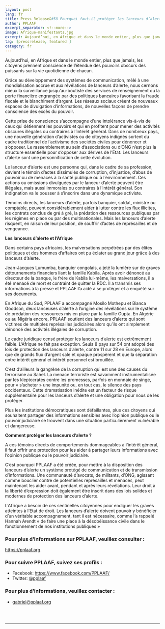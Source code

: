 ```yaml
---
layout: post
lang: fr
title: Press Release&#58 Pourquoi faut-il protéger les lanceurs d’alerte ?
author: PPLAAF
excerpt_separator: <!--more-->
image: Afrique-manifestants.jpg
excerpt: Aujourd’hui, en Afrique et dans le monde entier, plus que jamais, les citoyens prennent conscience de l’étendue des pouvoirs obscurs des puissants sur la vie quotidienne de chacun.
tag: [pressrelease, featured ]
category: fr
---
```


Aujourd’hui, en Afrique et dans le monde entier, plus que jamais, les citoyens prennent conscience de l’étendue des pouvoirs obscurs des puissants sur la vie quotidienne de chacun.

Grâce au développement des systèmes de communication, mêlé à une mondialisation accrue et aux révélations de lanceurs d’alerte, nous cernons mieux la surveillance jusqu’au-boutiste des services de renseignement ou la perte financière engrangée par des politiques bancaires favorisant la fraude fiscale et le blanchiment d’argent. Les réseaux sociaux créent de nouveaux espaces de divulgation d’informations, de nouvelles façons de prendre conscience des excès du pouvoir.

Cette prise de conscience s’accompagne d’une intolérance vis-à-vis de ceux qui détiennent les pouvoirs et qui en profitent pour mener des activités obscures illégales ou contraires à l’intérêt général. Dans de nombreux pays, une nouvelle génération d’activistes ou de citoyens indignés sortent du cadre traditionnel de l’activisme des sociétés civiles pour dénoncer et s’opposer. Le rassemblement au sein d’associations ou d’ONG n’est plus la structure essentielle pour s’opposer aux dérives de l’Etat. Les lanceurs d’alerte sont une personnification de cette évolution.

Le lanceur d’alerte est une personne qui, dans le cadre de sa profession, devient le témoin d’actes dissimulés de corruption, d’injustice, d’abus de pouvoir ou de menaces à la santé publique ou à l’environnement. Ces actions ou omissions divulguées par le lanceur d’alerte peuvent être illégales, mais aussi immorales ou contraires à l’intérêt général. Son indignation va le pousser à s’inscrire dans une dynamique activiste.

Témoins directs, les lanceurs d’alerte, parfois banquier, soldat, ministre ou comptable, peuvent considérablement aider à lutter contre les flux illicites, les contrats conclus de gré à gré, la prédation des ressources publiques par les régimes en place ou par des multinationales. Mais les lanceurs d’alerte risquent, en raison de leur position, de souffrir d’actes de représailles et de vengeance.

**Les lanceurs d’alerte et l’Afrique**

Dans certains pays africains, les malversations perpétrées par des élites politiques et des hommes d’affaires ont pu éclater au grand jour grâce à des lanceurs d’alerte.

Jean-Jacques Lumumba, banquier congolais, a jeté la lumière sur de graves détournements financiers liant la famille Kabila. Après avoir dénoncé au directeur de la banque, le frère de Kabila lui-même, les malversations, il a été menacé de mort et contraint de quitter la RDC. Il a transmis ses informations à la presse et PPLAAF l’a aidé à se protéger et a enquêté sur ses documents.

En Afrique du Sud, PPLAAF a accompagné Mosilo Mothepu et Bianca Goodson, deux lanceuses d’alerte à l’origine des révélations sur le système de prédation des ressources mis en place par la famille Gupta. En Algérie ou au Nigéria encore, PPLAAF soutient des lanceurs d’alerte qui sont victimes de multiples représailles judiciaires alors qu’ils ont simplement dénoncé des activités illégales de corruption.

Le cadre juridique censé protéger les lanceurs d’alerte est extrêmement faible. L’Afrique ne fait pas exception. Seuls 8 pays sur 54 ont adopté des lois de protection des lanceurs d’alerte, contre 11 sur 28 en Europe, alors que de grands flux d’argent sale et opaque prospèrent et que la séparation entre intérêt général et intérêt personnel est brouillée.

C’est d’ailleurs la gangrène de la corruption qui est une des causes du terrorisme au Sahel. La menace terroriste est savamment instrumentalisée par les kleptocrates contre les promesses, parfois en monnaie de singe, pour « s’acheter » une impunité ou, en tout cas, le silence des pays occidentaux. Cette dramatisation inédite est un facteur de risque supplémentaire pour les lanceurs d’alerte et une obligation pour nous de les protéger.

Plus les institutions démocratiques sont défaillantes, plus ces citoyens qui souhaitent partager des informations sensibles avec l’opinion publique ou le pouvoir judiciaire se trouvent dans une situation particulièrement vulnérable et dangereuse.

**Comment protéger les lanceurs d’alerte ?**

A ces témoins directs de comportements dommageables à l’intérêt général, il faut offrir une protection pour les aider à partager leurs informations avec l’opinion publique ou le pouvoir judiciaire.

C’est pourquoi PPLAAF a été créée, pour mettre à la disposition des lanceurs d’alerte un système protégé de communication et de transmission d’informations. Une communauté d’avocats, de militants, d’ONG, agissant comme bouclier contre de potentielles représailles et menaces, peut maintenant les aider avant, pendant et après leurs révélations. Leur droit à la liberté d’expression doit également être inscrit dans des lois solides et modernes de protection des lanceurs d’alerte.

L’Afrique a besoin de ces sentinelles citoyennes pour endiguer les graves atteintes à l’Etat de droit. Les lanceurs d’alerte doivent pouvoir y bénéficier d’un véritable accompagnement, tant il est nécessaire, comme l’a rappelé Hannah Arendt « de faire une place à la désobéissance civile dans le fonctionnement de nos institutions publiques »

### Pour plus d’informations sur PPLAAF, veuillez consulter :
<https://pplaaf.org>

### Pour suivre PPLAAF, suivez ses profils :
- Facebook: <https://www.facebook.com/PPLAAF/>
- Twitter: [@pplaaf](https://twitter.com/pplaaf)

### Pour plus d’informations, veuillez contacter :
- [gabriel@pplaaf.org ](mailto:gabriel@pplaaf.org ) 


<br>
<br>

----------------------
